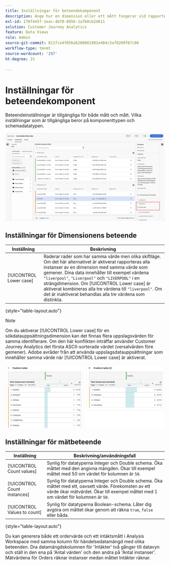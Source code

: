 ```yaml
---
title: Inställningar för beteendekomponent
description: Ange hur en dimension eller ett mått fungerar vid rapportering.
exl-id: 170f445f-1eac-4b70-8956-1afb0cb2d611
solution: Customer Journey Analytics
feature: Data Views
role: Admin
source-git-commit: 811fce4f056a6280081901e484c3af8209f87c06
workflow-type: tm+mt
source-wordcount: '297'
ht-degree: 1%

---
```


# Inställningar för beteendekomponent

Beteendeinställningar är tillgängliga för både mått och mått. Vilka inställningar som är tillgängliga beror på komponenttypen och schemadatatypen.

![Beteendeinställningar](../assets/behavior-settings.png)

## Inställningar för Dimensionens beteende

| Inställning | Beskrivning |
| --- | --- |
| [!UICONTROL Lower case] | Raderar rader som har samma värde men olika skiftläge. Om det här alternativet är aktiverat rapporteras alla instanser av en dimension med samma värde som gemener. Dina data innehåller till exempel värdena `"liverpool"`, `"Liverpool"` och `"LIVERPOOL"` i en strängdimension. Om [!UICONTROL Lower case] är aktiverat kombineras alla tre värdena till `"liverpool"`. Om det är inaktiverat behandlas alla tre värdena som distinkta. |

{style="table-layout:auto"}

>[!NOTE]
>
>Om du aktiverar [!UICONTROL Lower case] för en sökdatauppsättningsdimension kan det finnas flera uppslagsvärden för samma identifierare. Om den här konflikten inträffar använder Customer Journey Analytics det första ASCII-sorterade värdet (versalvärden före gemener). Adobe avråder från att använda uppslagsdatauppsättningar som innehåller samma värde när [!UICONTROL Lower case] är aktiverat.

![Skiftlägeskänslig dimension](../assets/case-sens-workspace.png)

## Inställningar för mätbeteende

| Inställning | Beskrivning/användningsfall |
| --- | --- |
| [!UICONTROL Count values] | Synlig för datatyperna Integer och Double schema. Öka måttet med den angivna mängden. Ökar till exempel måttet med 50 om värdet för kolumnen är `50`. |
| [!UICONTROL Count instances] | Synlig för datatyperna Integer och Double schema. Öka måttet med ett, oavsett värde. Förekomsten av ett värde ökar mätvärdet. Ökar till exempel måttet med 1 om värdet för kolumnen är `50`. |
| [!UICONTROL Values to count] | Synlig för datatyperna Boolean-schema. Låter dig avgöra om måttet ökar genom att räkna `true`, `false` eller båda. |

{style="table-layout:auto"}

Du kan generera både ett ordervärde och ett intäktsmått i Analysis Workspace med samma kolumn för händelsedatamängd med olika beteenden. Dra datamängdskolumnen för &#39;Intäkter&#39; två gånger till datavyn och ställ in den ena på &#39;Antal värden&#39; och den andra på &#39;Antal instanser&#39;. Mätvärdena för Orders räknar instanser medan måttet Intäkter räknar.
